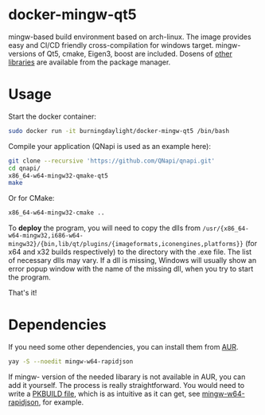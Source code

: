 # docker-mingw-qt5
mingw-based build environment based on arch-linux. The image provides easy and CI/CD friendly cross-compilation for windows target. mingw- versions of Qt5, cmake, Eigen3, boost are included. Dosens of [other libraries][1] are available from the package manager.
# Usage
Start the docker container:
```bash
sudo docker run -it burningdaylight/docker-mingw-qt5 /bin/bash
```
Compile your application (QNapi is used as an example here):
```bash
git clone --recursive 'https://github.com/QNapi/qnapi.git'
cd qnapi/
x86_64-w64-mingw32-qmake-qt5
make
```
Or for CMake:
```bash
x86_64-w64-mingw32-cmake ..
```
To __deploy__ the program, you will need to copy the dlls from `/usr/{x86_64-w64-mingw32,i686-w64-mingw32}/{bin,lib/qt/plugins/{imageformats,iconengines,platforms}}` (for x64 and x32 builds respectively) to the directory with the .exe file. The list of necessary dlls may vary. If a dll is missing, Windows will usually show an error popup window with the name of the missing dll, when you try to start the program.

That's it!
# Dependencies
If you need some other dependencies, you can install them from [AUR][1]. 
```bash
yay -S --noedit mingw-w64-rapidjson
```
If mingw- version of the needed libarary is not available in AUR, you can add it yourself. The process is really straightforward. You would need to write a [PKBUILD file][2], which is as intuitive as it can get, see [mingw-w64-rapidjson][3], for example.

[1]: https://aur.archlinux.org/packages/?O=0&SeB=nd&K=mingw-w64&outdated=&SB=v&SO=d&PP=250&do_Search=Go
[2]: https://wiki.archlinux.org/index.php/creating_packages
[3]: https://aur.archlinux.org/cgit/aur.git/tree/PKGBUILD?h=mingw-w64-rapidjson
